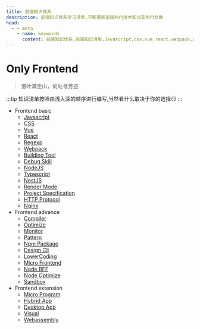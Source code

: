 ```yaml
---
title: 前端知识体系
description: 前端知识体系学习清单,不断更新前端热门技术和分享热门文章
head:
  - - meta
    - name: keywords
      content: 前端知识体系,前端知识清单,Javascript,css,vue,react,webpack,正则表达式,regexp,构建工具,building tool,前端调试技巧,debuger,nodejs,express,koa,nestjs,渲染模式,render mode,项目规范,project spectification,http协议,http protocol,nginx,反向代理,前端编译原理,compiler,optimize,前端性能优化,前端监控系统,设计模式,npm,yarn,pnpm,vite,低代码,lowercoding,微前端,node性能优化,node bff,沙箱,小程序,混合应用,webassembly
---
```


# Only Frontend

>落叶满空山，何处寻芳迹

:::tip
知识清单按照由浅入深的顺序进行编写,当然看什么取决于你的选择:smirk:
:::

- Frontend basic
  - [Javascript](/frontend/js/index.html)
  - [CSS](/frontend/css/index.html)
  - [Vue](/frontend/vue/index.html)
  - [React](/frontend/react/index.html)
  - [Regexp](/frontend/regexp/index.html)
  - [Webpack](/frontend/webpack/index.html)
  - [Building Tool](/frontend/building-tool/index.html)
  - [Debug Skill](/frontend/debug-skill/index.html)
  - [NodeJS](/frontend/node/index.html)
  - [Typescript](/frontend/ts/index.html)
  - [NestJS](/frontend/nestjs/index.html)
  - [Render Mode](/frontend/render-mode/index.html)
  - [Project Specification](/frontend/project-specification/index.html)
  - [HTTP Protocol](/frontend/http-protocol/index.html)
  - [Nginx](/frontend/nginx/index.html)
- Frontend advance
  - [Compiler](/frontend/compiler/index.html)
  - [Optimize](/frontend/optimize/index.html)
  - [Monitor](/frontend/monitor/index.html)
  - [Pattern](/frontend/pattern/index.html)
  - [Npm Package](/frontend/npm/index.html)
  - [Design Cli](/frontend/cli/index.html)
  - [LowerCoding](/frontend/lowcoding/index.html)
  - [Micro Frontend](/frontend/micro-frontend/index.html)
  - [Node BFF](/frontend/node-bff/index.html)
  - [Node Optimize](/frontend/node-optimize/index.html)
  - [Sandbox](/frontend/sandbox/index.html)
- Frontend extension
  - [Micro Program](/frontend/micro-program/index.html)
  - [Hybrid App](/frontend/hybrid-app/index.html)
  - [Desktop App](/frontend/desktop-app/index.html)
  - [Visual](/frontend/visual/index.html)
  - [Webassembly](/frontend/wasm/index.html)



<Gitalk />